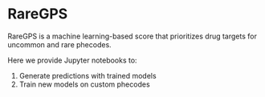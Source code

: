 # RareGPS
RareGPS is a machine learning-based score that prioritizes drug targets for uncommon and rare phecodes.

Here we provide Jupyter notebooks to:
1. Generate predictions with trained models
2. Train new models on custom phecodes
